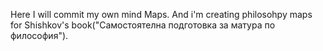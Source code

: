 Here I will commit my own mind Maps.
And i'm  creating philosohpy maps for Shishkov's book("Самостоятелна подготовка за матура по философия").
                                                                  
